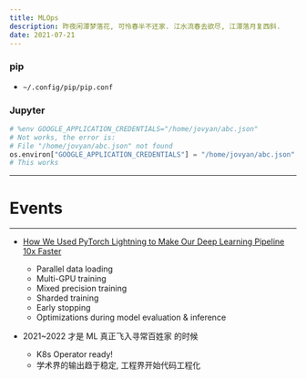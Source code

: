 ```yaml
---
title: MLOps
description: 昨夜闲潭梦落花, 可怜春半不还家. 江水流春去欲尽, 江潭落月复西斜.
date: 2021-07-21
---
```


### pip

* `~/.config/pip/pip.conf`

### Jupyter

```py
# %env GOOGLE_APPLICATION_CREDENTIALS="/home/jovyan/abc.json"
# Not works, the error is:
# File "/home/jovyan/abc.json" not found
os.environ["GOOGLE_APPLICATION_CREDENTIALS"] = "/home/jovyan/abc.json"
# This works
```

------------------

# Events

------------------

* [How We Used PyTorch Lightning to Make Our Deep Learning Pipeline 10x Faster](https://devblog.pytorchlightning.ai/how-we-used-pytorch-lightning-to-make-our-deep-learning-pipeline-10x-faster-731bd7ad318a)
  - Parallel data loading
  - Multi-GPU training
  - Mixed precision training
  - Sharded training
  - Early stopping
  - Optimizations during model evaluation & inference

* 2021~2022 才是 ML 真正飞入寻常百姓家 的时候
  - K8s Operator ready!
  - 学术界的输出趋于稳定, 工程界开始代码工程化
